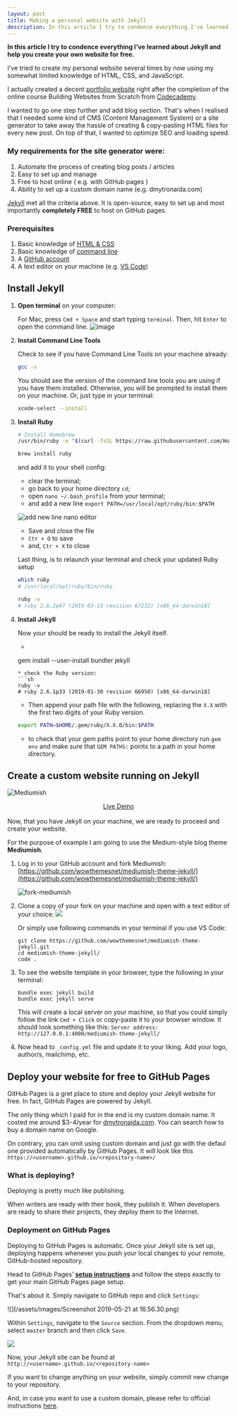 ```yaml
---
layout: post
title: Making a personal website with Jekyll
description: In this article I try to condence everything I've learned about Jekyll and help you create your own website for free.
---
```

**In this article I try to condence everything I've learned about Jekyll and help you create your own website for free.**

I've tried to create my personal website several times by now using my somewhat limited knowledge of HTML, CSS, and
JavaScript.

I actually created a decent [portfolio website](https://dmytronayda.github.io/portfolio/) right after the completion of the online
course Building Websites from Scratch from [Codecademy](https://www.codecademy.com).

I wanted to go one step further and add blog section. That's when I realised that I needed some kind of CMS (Content
Management System) or a site generator to take away the hassle of creating & copy-pasting HTML files for every new post.
On top of that, I wanted to optimize SEO and loading speed.

### My requirements for the site generator were:
1. Automate the process of creating blog posts / articles
2. Easy to set up and manage
3. Free to host online ( e.g. with GitHub pages )
4. Ability to set up a custom domain name (e.g. dmytronaida.com)

[Jekyll](https://jekyllrb.com/) met all the criteria above. It is open-source, easy to set up and most importantly
__completely FREE__ to host on GitHub pages.

### Prerequisites
1. Basic knowledge of [HTML & CSS](https://internetingishard.com/)
2. Basic knowledge of [command line](https://www.taniarascia.com/how-to-use-the-command-line-for-apple-macos-and-linux/)
3. A [GitHub account](https://github.com/)
4. A text editor on your machine (e.g. [VS Code](https://code.visualstudio.com/))


## Install Jekyll

1. **Open terminal** on your computer:

    For Mac, press `Cmd + Space` and start typing `terminal`.
    Then, hit `Enter` to open the command line.
    ![image](/assets/images/termina.png)
2. **Install Command Line Tools**

    Check to see if you have Command Line Tools on your machine already:
    ```sh
    gcc -v
    ```
    You should see the version of the command line tools you are using if you have them installed. Otherwise, you will be
    prompted to install them on your machine. Or, just type in your terminal:
    ```sh
    xcode-select --install
    ```
3. **Install Ruby**

    ```sh
    # Install Homebrew
    /usr/bin/ruby -e "$(curl -fsSL https://raw.githubusercontent.com/Homebrew/install/master/install)"

    brew install ruby
    ```
    and add it to your shell config:
    * clear the terminal;
    * go back to your home directory `cd`;
    * open `nano ~/.bash_profile` from your terminal;
    * and add a new line `export PATH=/usr/local/opt/ruby/bin:$PATH`

    ![add new line nano editor](/assets/images/add_new_line.png)

    * Save and close the file
    * `Ctr + O` to save
    * and, `Ctr + X` to close

    Last thing, is to relaunch your terminal and check your updated Ruby setup
    ```sh
    which ruby
    # /usr/local/opt/ruby/bin/ruby

    ruby -v
    # ruby 2.6.2p47 (2019-03-13 revision 67232) [x86_64-darwin18]
    ```
4. **Install Jekyll**

    Now your should be ready to install the Jekyll itself.
    * ```sh
    gem install --user-install bundler jekyll
    ```
    * check the Ruby version:
    ```sh
    ruby -v
    # ruby 2.6.1p33 (2019-01-30 revision 66950) [x86_64-darwin18]
    ```
    * Then append your path file with the following, replacing the `X.X` with the first two digits of your Ruby version.
    ```sh
    export PATH=$HOME/.gem/ruby/X.X.0/bin:$PATH
    ```
    * to check that your gem paths point to your home directory run `gem env` and make sure that `GEM PATHS:` points to a
    path in your home directory.


## Create a custom website running on Jekyll

![Mediumish](/assets/images/jekyll-site-preview.png)

<div style="display: flex; justify-content: center">
    <a class="button" target="_blank" href="https://wowthemesnet.github.io/mediumish-theme-jekyll">
        <i class="fa fa-eye"></i> Live Demo
    </a>
</div>
<br>
Now, that you have Jekyll on your machine, we are ready to proceed and create your website.

For the purpose of example I am going to use the Medium-style blog theme **Mediumish**.


1. Log in to your GitHub account and fork Mediumish: [https://github.com/wowthemesnet/mediumish-theme-jekyll/](https://github.com/wowthemesnet/mediumish-theme-jekyll/)

    ![fork-mediumish](/assets/images/fork-mediumish.png)

2. Clone a copy of your fork on your machine and open with a text editor of your choice: 
     ![](/assets/images/clone-a-copy-of-your-fork.png)
    
    Or simply use following commands in your terminal if you use VS Code:  

    ```
    git clone https://github.com/wowthemesnet/mediumish-theme-jekyll.git
    cd mediumish-theme-jekyll/
    code . 
    ```

3. To see the website template in your browser, type the following in your terminal: 

    ```
    bundle exec jekyll build 
    bundle exec jekyll serve 
    ```
    This will create a local server on your machine, so that you could simply follow the link `Cmd + Click` or copy-paste it to your browser window. It should look something like this: `Server address: http://127.0.0.1:4000/mediumish-theme-jekyll/` 

4. Now head to `_config.yml` file and update it to your liking. Add your logo, author/s, mailchimp, etc. 

## Deploy your website for free to GitHub Pages

GitHub Pages is a gret place to store and deploy your Jekyll website for free. In fact, GitHub Pages are powered by Jekyll. 

The only thing which I paid for in the end is my custom domain name. It costed me around $3-4/year for [dmytronaida.com](http://www.dmytronaida.com/). You can search how to buy a domain name on Google. 

On contrary, you can omit using custom domain and just go with the defaul one provided automatically by GitHub Pages. It will look like this `https://<username>.github.io/<repository-name>/`

### What is deploying? 

Deploying is pretty much like publishing. 

When writers are ready with their book, they publish it. When developers are ready to share their projects, they deploy them to the Internet. 

### Deployment on GitHub Pages

Deploying to GitHub Pages is automatic. Once your Jekyll site is set up, deploying happens whenever you push your local changes to your remote, GitHub-hosted repository. 

Head to GitHub Pages’ [**setup instructions**](https://pages.github.com/) and follow the steps exactly to get your main GitHub Pages page setup.

That's about it. Simply navigate to GitHub repo and click `Settings`: 

![](/assets/images/Screenshot 2019-05-21 at 16.56.30.png)

Within `Settings`, navigate to the `Source` section. From the dropdown menu, select `master` branch and then click `Save`.

![](/assets/images/githubpagessection.png)

Now, your Jekyll site can be found at `http://<username>.github.io/<repository-name>` 

If you want to change anything on your website, simply commit new change to your repository. 

And, in case you want to use a custom domain, please refer to official instructions [here](https://help.github.com/en/articles/using-a-custom-domain-with-github-pages). 

